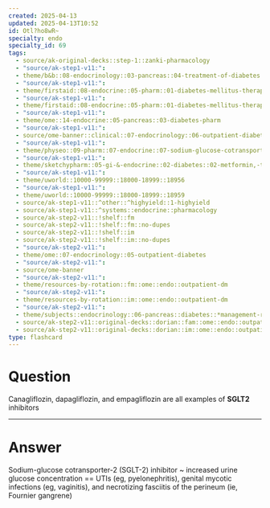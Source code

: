 ```yaml
---
created: 2025-04-13
updated: 2025-04-13T10:52
id: Otl?ho8wR~
specialty: endo
specialty_id: 69
tags:
  - source/ak-original-decks::step-1::zanki-pharmacology
  - "source/ak-step1-v11:": 
  - theme/b&b::08-endocrinology::03-pancreas::04-treatment-of-diabetes
  - "source/ak-step1-v11:": 
  - theme/firstaid::08-endocrine::05-pharm::01-diabetes-mellitus-therapy
  - "source/ak-step1-v11:": 
  - theme/firstaid::08-endocrine::05-pharm::01-diabetes-mellitus-therapy::sglt2-inhibitors
  - "source/ak-step1-v11:": 
  - theme/ome::14-endocrine::05-pancreas::03-diabetes-pharm
  - "source/ak-step1-v11:": 
  - source/ome-banner::clinical::07-endocrinology::06-outpatient-diabetes
  - "source/ak-step1-v11:": 
  - theme/physeo::09-pharm::07-endocrine::07-sodium-glucose-cotransporter-2-(sglt2)-inhibitors
  - "source/ak-step1-v11:": 
  - theme/sketchypharm::05-gi-&-endocrine::02-diabetes::02-metformin,-thiazolidinediones,-pramlintide,-sglt2-inhibitors
  - "source/ak-step1-v11:": 
  - theme/uworld::10000-99999::18000-18999::18956
  - "source/ak-step1-v11:": 
  - theme/uworld::10000-99999::18000-18999::18959
  - source/ak-step1-v11::^other::^highyield::1-highyield
  - source/ak-step1-v11::^systems::endocrine::pharmacology
  - source/ak-step2-v11::!shelf::fm
  - source/ak-step2-v11::!shelf::fm::no-dupes
  - source/ak-step2-v11::!shelf::im
  - source/ak-step2-v11::!shelf::im::no-dupes
  - "source/ak-step2-v11:": 
  - theme/ome::07-endocrinology::05-outpatient-diabetes
  - "source/ak-step2-v11:": 
  - source/ome-banner
  - "source/ak-step2-v11:": 
  - theme/resources-by-rotation::fm::ome::endo::outpatient-dm
  - "source/ak-step2-v11:": 
  - theme/resources-by-rotation::im::ome::endo::outpatient-dm
  - "source/ak-step2-v11:": 
  - theme/subjects::endocrinology::06-pancreas::diabetes::*management-redo
  - source/ak-step2-v11::original-decks::dorian::fam::ome::endo::outpatient-dm
  - source/ak-step2-v11::original-decks::dorian::im::ome::endo::outpatient-dm"
type: flashcard
---
```


# Question
Canagliflozin, dapagliflozin, and empagliflozin are all examples of **SGLT2** inhibitors

---

# Answer
Sodium-glucose cotransporter-2 (SGLT-2) inhibitor  ~ increased urine glucose concentration == UTIs (eg, pyelonephritis), genital mycotic infections (eg, vaginitis), and necrotizing fasciitis of the perineum (ie, Fournier gangrene)